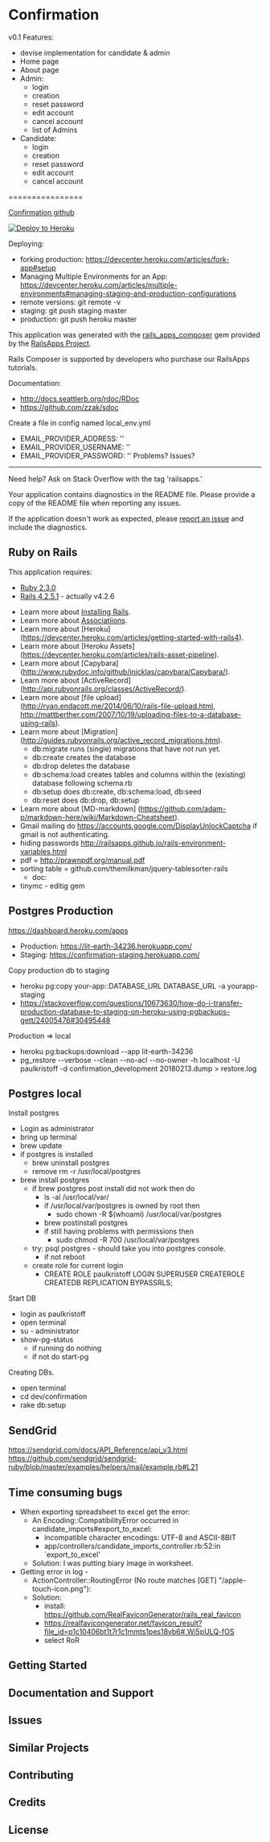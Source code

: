 
Confirmation
================
v0.1
Features:
* devise implementation for candidate & admin
* Home page
* About page
* Admin:
  * login
  * creation
  * reset password
  * edit account
  * cancel account
  * list of Admins
* Candidate:
  * login
  * creation
  * reset password
  * edit account
  * cancel account
  
================

[Confirmation github](https://github.com/pkristoff/confirmation)

[![Deploy to Heroku](https://www.herokucdn.com/deploy/button.png)](https://heroku.com/deploy)

Deploying:
* forking production: https://devcenter.heroku.com/articles/fork-app#setup
* Managing Multiple Environments for an App: https://devcenter.heroku.com/articles/multiple-environments#managing-staging-and-production-configurations
* remote versions: git remote -v
* staging: git push staging master
* production: git push heroku master

This application was generated with the [rails_apps_composer](https://github.com/RailsApps/rails_apps_composer) gem
provided by the [RailsApps Project](http://railsapps.github.io/).

Rails Composer is supported by developers who purchase our RailsApps tutorials.

Documentation:
* http://docs.seattlerb.org/rdoc/RDoc
* https://github.com/zzak/sdoc

Create a file in config named local_env.yml
* EMAIL_PROVIDER_ADDRESS: ''
* EMAIL_PROVIDER_USERNAME: ''
* EMAIL_PROVIDER_PASSWORD: ''
Problems? Issues?
-----------

Need help? Ask on Stack Overflow with the tag 'railsapps.'

Your application contains diagnostics in the README file. Please provide a copy of the README file when reporting any issues.

If the application doesn't work as expected, please [report an issue](https://github.com/RailsApps/rails_apps_composer/issues)
and include the diagnostics.

Ruby on Rails
-------------

This application requires:

- [Ruby 2.3.0](http://ruby-doc.org/core-2.3.0/)
- [Rails 4.2.5.1](http://guides.rubyonrails.org/) - actually v4.2.6

* Learn more about [Installing Rails](http://railsapps.github.io/installing-rails.html).
* Learn more about [Associatiions](http://guides.rubyonrails.org/association_basics.html).
* Learn more about [Heroku] (https://devcenter.heroku.com/articles/getting-started-with-rails4).
* Learn more about [Heroku Assets] (https://devcenter.heroku.com/articles/rails-asset-pipeline).
* Learn more about [Capybara] (http://www.rubydoc.info/github/jnicklas/capybara/Capybara/).
* Learn more about [ActiveRecord] (http://api.rubyonrails.org/classes/ActiveRecord/).
* Learn more about [file upload] (http://ryan.endacott.me/2014/06/10/rails-file-upload.html,
                                    http://mattberther.com/2007/10/19/uploading-files-to-a-database-using-rails).
* Learn more about [Migration] (http://guides.rubyonrails.org/active_record_migrations.htm).
  * db:migrate runs (single) migrations that have not run yet.
  * db:create creates the database
  * db:drop deletes the database
  * db:schema:load creates tables and columns within the (existing) database following schema.rb
  * db:setup does db:create, db:schema:load, db:seed
  * db:reset does db:drop, db:setup
* Learn more about [MD-markdown] (https://github.com/adam-p/markdown-here/wiki/Markdown-Cheatsheet).
* Gmail mailing do https://accounts.google.com/DisplayUnlockCaptcha if gmail is not authenticating.
* hiding passwords http://railsapps.github.io/rails-environment-variables.html
* pdf = http://prawnpdf.org/manual.pdf
* sorting table = github.com/themilkman/jquery-tablesorter-rails
  * doc:  
* tinymc - editig gem


Postgres Production
---------------

https://dashboard.heroku.com/apps

- Production: https://lit-earth-34236.herokuapp.com/
- Staging:  https://confirmation-staging.herokuapp.com/

Copy production db to staging
- heroku pg:copy your-app::DATABASE_URL DATABASE_URL -a yourapp-staging
- https://stackoverflow.com/questions/10673630/how-do-i-transfer-production-database-to-staging-on-heroku-using-pgbackups-gett/24005476#30495448

Production => local
- heroku pg:backups:download --app lit-earth-34236
- pg_restore --verbose --clean --no-acl --no-owner -h localhost -U paulkristoff -d confirmation_development 20180213.dump > restore.log

Postgres local
---------------
Install postgres
- Login as administrator
- bring up terminal
- brew update
- if postgres is installed
  * brew uninstall postgres 
  * remove rm -r /usr/local/postgres
- brew install postgres
  * if brew postgres post install did not work then do
    * ls -al /usr/local/var/
    * if /usr/local/var/postgres is owned by root then
      * sudo chown -R $(whoami) /usr/local/var/postgres
    * brew postinstall postgres
    * if still having problems with permissions then
        * sudo chmod -R 700 /usr/local/var/postgres
  * try: psql postgres - should take you into postgres console.
    * if not reboot
  * create role for current login
    * CREATE ROLE paulkristoff LOGIN SUPERUSER CREATEROLE CREATEDB REPLICATION BYPASSRLS;
  
Start DB
- login as paulkristoff
- open terminal
- su - administrator
- show-pg-status
  * if running do nothing
  * if not do start-pg
  
Creating DBs.
- open terminal
- cd dev/confirmation
- rake db:setup

SendGrid
-------------------
https://sendgrid.com/docs/API_Reference/api_v3.html
https://github.com/sendgrid/sendgrid-ruby/blob/master/examples/helpers/mail/example.rb#L21

Time consuming bugs
-------------------
- When exporting spreadsheet to excel get the error:
  * An Encoding::CompatibilityError occurred in candidate_imports#export_to_excel:
    * incompatible character encodings: UTF-8 and ASCII-8BIT
    * app/controllers/candidate_imports_controller.rb:52:in `export_to_excel'
  * Solution:  I was putting biary image in worksheet.
- Getting error in log - 
  * ActionController::RoutingError (No route matches [GET] "/apple-touch-icon.png"): 
  * Solution:
     * install: https://github.com/RealFaviconGenerator/rails_real_favicon
     * https://realfavicongenerator.net/favicon_result?file_id=p1c10406bt1t7r1c1mmts1pes18vb6#.Wi5pULQ-fOS
     * select RoR

Getting Started
---------------

Documentation and Support
-------------------------

Issues
-------------

Similar Projects
----------------

Contributing
------------

Credits
-------

License
-------
